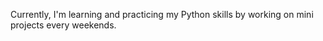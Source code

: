 Currently, I'm learning and practicing my Python skills by working on mini projects every weekends.
